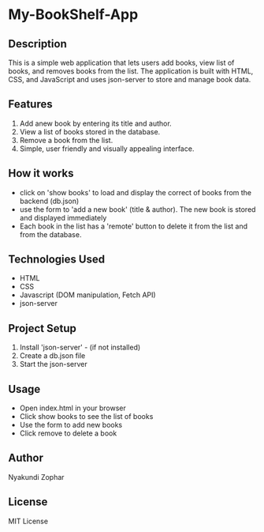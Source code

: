# My-BookShelf-App
## Description
This is a simple web application that lets users add books, view list of books, and removes books from the list.
The application is built with HTML, CSS, and JavaScript and uses json-server to store and manage book data.

## Features
1. Add anew book by entering its title and author.
2. View a list of books stored in the database.
3. Remove a book from the list.
4. Simple, user friendly and visually appealing interface.

## How it works
- click on 'show books' to load and display the correct of books from the backend (db.json)
- use the form to 'add a new book' (title & author). The new book is stored and displayed immediately
- Each book in the list has a 'remote' button to delete it from the list and from the database.

## Technologies Used 
- HTML
- CSS
- Javascript (DOM manipulation, Fetch API)
- json-server 

## Project Setup
1. Install 'json-server' - (if not installed)
2. Create a db.json file
3. Start the json-server

## Usage 
- Open index.html in your browser
- Click show books to see the list of books
- Use the form to add new books
- Click remove to delete a book

## Author
Nyakundi Zophar

## License
MIT License